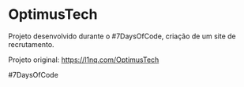 # OptimusTech
Projeto desenvolvido durante o  #7DaysOfCode, criação de um site de recrutamento.

Projeto original: https://l1nq.com/OptimusTech

#7DaysOfCode
